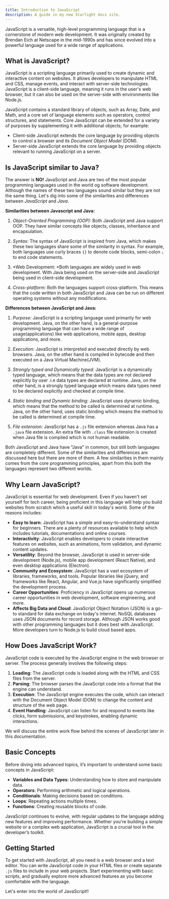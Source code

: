 ```yaml
---
title: Introduction to JavaScript
description: A guide in my new Starlight docs site.
---
```


JavaScript is a versatile, high-level programming language that is a cornerstone of modern web development. It was originally created by Brendan Eich at Netscape in the mid-1990s and has since evolved into a powerful language used for a wide range of applications.

## What is JavaScript?

JavaScript is a scripting language primarily used to create dynamic and interactive content on websites. It allows developers to manipulate HTML and CSS, manage events, and interact with server-side technologies. JavaScript is a client-side language, meaning it runs in the user's web browser, but it can also be used on the server-side with environments like Node.js.

JavaScript contains a standard library of objects, such as Array, Date, and Math, and a core set of language elements such as operators, control structures, and statements. Core JavaScript can be extended for a variety of purposes by supplementing it with additional objects; for example:

  - Client-side JavaScript extends the core language by providing objects to control a browser and its *Document Object Model* (DOM).
- Server-side JavaScript extends the core language by providing objects relevant to running JavaScript on a server.


## Is JavaScript similar to Java?

The answer is **NO!** 
JavaScript and Java are two of the most popular programming languages used in the world og software development. Although the names of these two languages sound similar but they are not the same thing. Let's dig into some of the similarities and differences between *JavaScript* and *Java*. 

**Similarities between Javascript and Java:**
1. *Object-Oriented Programming (OOP):* Both JavaScript and Java support OOP. They have similar concepts like objects, classes, inheritance and encapsulation.
  
2. *Syntax:* The syntax of JavaScript is inspired from Java, which makes these two languages share some of the similarity in syntax. For example, both languages use curly braces `{}` to denote code blocks, semi-colon `;` to end code statements.

3. *Web Development: *Both languages are widely used in web development. With Java being used on the server-side and JavaScript being used in client-side development.

4. *Cross-platform:* Both the languages support cross-platform. This means that the code written in both JavaScript and Java can be run on different operating systems without any modifications.
   
**Differences between JavaScript and Java:**
1. *Purpose:* JavaScript is a scripting language used primarily for web development. Java, on the other hand, is a general-purpose programming language that can have a wide range of usage(applications) like web applications, mobile apps, desktop applications, and more.

2. *Execution:* JavaScript is interpreted and executed directly by web browsers. Java, on the other hand is compiled in bytecode and then executed on a Java Virtual Machine(JVM).

3. *Strongly typed and Dynamically typed:* JavaScript is a dynamically typed language, which means that the data types are not declared explicitly by user .i.e data types are declared at runtime. Java, on the other hand, is a strongly typed language which means data types need to be declared explicitly and checked at compile time.
   
4. *Static binding and Dynamic binding:* JavaScript uses dynamic binding, which means that the method to be called is determined at runtime. Java, on the other hand, uses static binding which means the method to be called is determined at compile time.

5. *File extension:* JavaScript has a `.js` file extension whereas Java has a `.java` file extension. An extra file with `.class` file extension is created when Java file is compiled which is not human readable.

Both JavaScript and Java have "Java" in common, but still both languages are completely different. Some of the similarities and differences are discussed here but there are more of them. A few similarities in them mainly comes from the core programming principles, apart from this both the languages represent two different worlds. 


## Why Learn JavaScript?

JavaScript is essential for web development. Even if you haven't set yourself for tech career, being proficient in this language will help you build websites from scratch which a useful skill in today's world. Some of the reasons includes:

- **Easy to learn**: JavaScript has a simple and easy-to-understand syntax for beginners. There are a plenty of resources available to help which includes tutorials, documentations and online courses.
- **Interactivity**: JavaScript enables developers to create interactive features on websites, such as animations, form validation, and dynamic content updates.
- **Versatility**: Beyond the browser, JavaScript is used in server-side development (Node.js), mobile app development (React Native), and even desktop applications (Electron).
- **Community and Ecosystem**: JavaScript has a vast ecosystem of libraries, frameworks, and tools. Popular libraries like jQuery, and frameworks like React, Angular, and Vue.js have significantly simplified the development process.
- **Career Opportunities**: Proficiency in JavaScript opens up numerous career opportunities in web development, software engineering, and more.
- **Affects Big Data and Cloud**: JavaScript Object Notation (JSON) is a go-to standard for data exchange on today's internet. NoSQL databases uses JSON documents for record storage. Although JSON works good with other programming languages but it does best with JavaScript. More developers turn to Node.js to build cloud based apps.

## How Does JavaScript Work?

JavaScript code is executed by the JavaScript engine in the web browser or server. The process generally involves the following steps:

1. **Loading**: The JavaScript code is loaded along with the HTML and CSS files from the server.
2. **Parsing**: The browser parses the JavaScript code into a format that the engine can understand.
3. **Execution**: The JavaScript engine executes the code, which can interact with the Document Object Model (DOM) to change the content and structure of the web page.
4. **Event Handling**: JavaScript can listen for and respond to events like clicks, form submissions, and keystrokes, enabling dynamic interactions.

We will discuss the entire work flow behind the scenes of JavaScript later in this documentation. 

## Basic Concepts

Before diving into advanced topics, it’s important to understand some basic concepts in JavaScript:

- **Variables and Data Types**: Understanding how to store and manipulate data.
- **Operators**: Performing arithmetic and logical operations.
- **Conditionals**: Making decisions based on conditions.
- **Loops**: Repeating actions multiple times.
- **Functions**: Creating reusable blocks of code.

JavaScript continues to evolve, with regular updates to the language adding new features and improving performance. Whether you're building a simple website or a complex web application, JavaScript is a crucial tool in the developer’s toolkit.

## Getting Started

To get started with JavaScript, all you need is a web browser and a text editor. You can write JavaScript code in your HTML files or create separate `.js` files to include in your web projects. Start experimenting with basic scripts, and gradually explore more advanced features as you become comfortable with the language.

Let's enter into the world of JavaScript!!